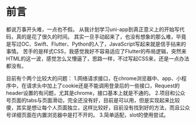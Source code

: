 # 前言
都说万事开头难，一点也不假。
从我计划学习uni-app到真正意义上的开始写代码，真的是花了很久的时间。
其实一旦手动起来了，也没有想象的那么难，毕竟是写过OC、Swift、Flutter、Python的人了，JavaScript写起来就是信手拈来的事情。
苦手的是样式CSS，我感觉我好不容易适应了Flutter的布局逻辑，突然来HTML的这一波，感觉怎么又懵逼了，思路一样，不过写起CSS来，还是一点办法都没有。

目前有个两个比较大的问题：
1.网络请求接口，在chrome浏览器中、app、小程序中，在请求头中加上了cookie还是不能调用登录后的一些接口，Request的header设置的有问题，尤其是chrome，接口基本上就是不通的。
2.项目和公众号页面的tabs与页面滑动，完全还没有好，目前是可以用，但是实现起来比较傻，其实是想让每个人页面独立，这样比较好，目前没有找到好的方法，而且公众号详细页面在内置浏览器中是打不开的。
3.简单适配，slot的使用尝试。